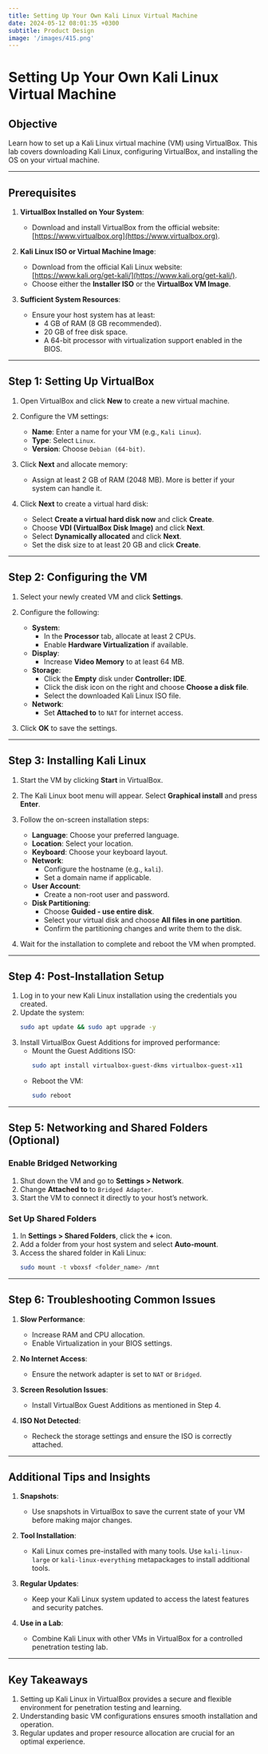 ```yaml
---
title: Setting Up Your Own Kali Linux Virtual Machine
date: 2024-05-12 08:01:35 +0300
subtitle: Product Design
image: '/images/415.png'
---
```

# Setting Up Your Own Kali Linux Virtual Machine

## **Objective**
Learn how to set up a Kali Linux virtual machine (VM) using VirtualBox. This lab covers downloading Kali Linux, configuring VirtualBox, and installing the OS on your virtual machine.

---

## **Prerequisites**
1. **VirtualBox Installed on Your System**:
   - Download and install VirtualBox from the official website: [https://www.virtualbox.org](https://www.virtualbox.org).

2. **Kali Linux ISO or Virtual Machine Image**:
   - Download from the official Kali Linux website: [https://www.kali.org/get-kali/](https://www.kali.org/get-kali/).
   - Choose either the **Installer ISO** or the **VirtualBox VM Image**.

3. **Sufficient System Resources**:
   - Ensure your host system has at least:
     - 4 GB of RAM (8 GB recommended).
     - 20 GB of free disk space.
     - A 64-bit processor with virtualization support enabled in the BIOS.

---

## **Step 1: Setting Up VirtualBox**
1. Open VirtualBox and click **New** to create a new virtual machine.
2. Configure the VM settings:
   - **Name**: Enter a name for your VM (e.g., `Kali Linux`).
   - **Type**: Select `Linux`.
   - **Version**: Choose `Debian (64-bit)`.

3. Click **Next** and allocate memory:
   - Assign at least 2 GB of RAM (2048 MB). More is better if your system can handle it.

4. Click **Next** to create a virtual hard disk:
   - Select **Create a virtual hard disk now** and click **Create**.
   - Choose **VDI (VirtualBox Disk Image)** and click **Next**.
   - Select **Dynamically allocated** and click **Next**.
   - Set the disk size to at least 20 GB and click **Create**.

---

## **Step 2: Configuring the VM**
1. Select your newly created VM and click **Settings**.
2. Configure the following:
   - **System**:
     - In the **Processor** tab, allocate at least 2 CPUs.
     - Enable **Hardware Virtualization** if available.
   - **Display**:
     - Increase **Video Memory** to at least 64 MB.
   - **Storage**:
     - Click the **Empty** disk under **Controller: IDE**.
     - Click the disk icon on the right and choose **Choose a disk file**.
     - Select the downloaded Kali Linux ISO file.
   - **Network**:
     - Set **Attached to** to `NAT` for internet access.

3. Click **OK** to save the settings.

---

## **Step 3: Installing Kali Linux**
1. Start the VM by clicking **Start** in VirtualBox.
2. The Kali Linux boot menu will appear. Select **Graphical install** and press **Enter**.
3. Follow the on-screen installation steps:
   - **Language**: Choose your preferred language.
   - **Location**: Select your location.
   - **Keyboard**: Choose your keyboard layout.
   - **Network**:
     - Configure the hostname (e.g., `kali`).
     - Set a domain name if applicable.
   - **User Account**:
     - Create a non-root user and password.
   - **Disk Partitioning**:
     - Choose **Guided - use entire disk**.
     - Select your virtual disk and choose **All files in one partition**.
     - Confirm the partitioning changes and write them to the disk.

4. Wait for the installation to complete and reboot the VM when prompted.

---

## **Step 4: Post-Installation Setup**
1. Log in to your new Kali Linux installation using the credentials you created.
2. Update the system:
   ```bash
   sudo apt update && sudo apt upgrade -y
   ```
3. Install VirtualBox Guest Additions for improved performance:
   - Mount the Guest Additions ISO:
     ```bash
     sudo apt install virtualbox-guest-dkms virtualbox-guest-x11
     ```
   - Reboot the VM:
     ```bash
     sudo reboot
     ```

---

## **Step 5: Networking and Shared Folders (Optional)**
### **Enable Bridged Networking**
1. Shut down the VM and go to **Settings > Network**.
2. Change **Attached to** to `Bridged Adapter`.
3. Start the VM to connect it directly to your host’s network.

### **Set Up Shared Folders**
1. In **Settings > Shared Folders**, click the **+** icon.
2. Add a folder from your host system and select **Auto-mount**.
3. Access the shared folder in Kali Linux:
   ```bash
   sudo mount -t vboxsf <folder_name> /mnt
   ```

---

## **Step 6: Troubleshooting Common Issues**
1. **Slow Performance**:
   - Increase RAM and CPU allocation.
   - Enable Virtualization in your BIOS settings.

2. **No Internet Access**:
   - Ensure the network adapter is set to `NAT` or `Bridged`.

3. **Screen Resolution Issues**:
   - Install VirtualBox Guest Additions as mentioned in Step 4.

4. **ISO Not Detected**:
   - Recheck the storage settings and ensure the ISO is correctly attached.

---

## **Additional Tips and Insights**
1. **Snapshots**:
   - Use snapshots in VirtualBox to save the current state of your VM before making major changes.

2. **Tool Installation**:
   - Kali Linux comes pre-installed with many tools. Use `kali-linux-large` or `kali-linux-everything` metapackages to install additional tools.

3. **Regular Updates**:
   - Keep your Kali Linux system updated to access the latest features and security patches.

4. **Use in a Lab**:
   - Combine Kali Linux with other VMs in VirtualBox for a controlled penetration testing lab.

---

## **Key Takeaways**
1. Setting up Kali Linux in VirtualBox provides a secure and flexible environment for penetration testing and learning.
2. Understanding basic VM configurations ensures smooth installation and operation.
3. Regular updates and proper resource allocation are crucial for an optimal experience.
